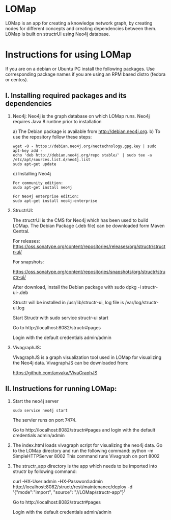 # LOMap
LOMap is an app for creating a knowledge network graph, by creating nodes for different concepts and creating dependencies between them. LOMap is built on structrUI using Neo4j database. 

Instructions for using LOMap
====
If you are on a debian or Ubuntu PC install the following packages.
Use corresponding package names if you are using an RPM based distro
(fedora or centos). 

I. Installing required packages and its dependencies
----

1)	Neo4j:
	Neo4j is the graph database on which LOMap runs. Neo4j requires Java 8
	runtine prior to installation

	a)	The Debian package is available from http://debian.neo4j.org.
	b)	To use the repository follow these steps:

		wget -O - https://debian.neo4j.org/neotechnology.gpg.key | sudo apt-key add -
		echo 'deb http://debian.neo4j.org/repo stable/' | sudo tee -a /etc/apt/sources.list.d/neo4j.list
		sudo apt-get update

	c)	Installing Neo4j

		For community edition:
		sudo apt-get install neo4j

		For Neo4j enterprise edition:
		sudo apt-get install neo4j-enterprise


2)	StructrUI:

	The structrUI is the CMS for Neo4j which has been used to build LOMap.
	The Debian Package (.deb file) can be downloaded form Maven Central.

	For releases:
	https://oss.sonatype.org/content/repositories/releases/org/structr/structr-ui/

	For snapshots:

	https://oss.sonatype.org/content/repositories/snapshots/org/structr/structr-ui/

	After download, install the Debian package with sudo dpkg -i structr-ui-<version>.deb

	Structr will be installed in /usr/lib/structr-ui, log file is /var/log/structr-ui.log

	Start Structr with sudo service structr-ui start

	Go to http://localhost:8082/structr#pages

	Login with the default credentials admin/admin

3)	VivagraphJS:

	VivagraphJS is a graph visualization tool used in LOMap for visualizing the Neo4j data.
	VivagraphJS can be downloaded from:

	https://github.com/anvaka/VivaGraphJS

II.	Instructions for running LOMap:
----

1)	Start the neo4j server

		sudo service neo4j start

	The servier runs on port 7474.
	
	Go to http://localhost:8082/structr#pages and login with the default credentials admin/admin
2)	The index.html loads vivagraph script for visualizing the neo4j data.
	Go to the LOMap directory and run the following command:
	python -m SimpleHTTPServer 8002
	This command runs Vivagraph on port 8002

3)	The structr_app directory is the app which needs to be imported into structr by following command:

	curl -HX-User:admin -HX-Password:admin http://localhost:8082/structr/rest/maintenance/deploy -d '{"mode":"import", "source": "/<path-to>/LOMap/structr-app"}'

	Go to http://localhost:8082/structr#pages

	Login with the default credentials admin/admin


